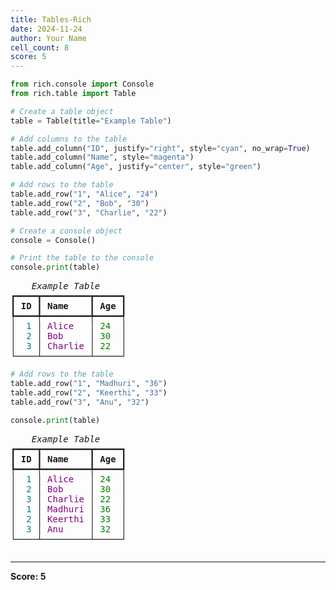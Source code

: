 ```yaml
---
title: Tables-Rich
date: 2024-11-24
author: Your Name
cell_count: 8
score: 5
---
```


```python
from rich.console import Console
from rich.table import Table
```


```python
# Create a table object
table = Table(title="Example Table")
```


```python
# Add columns to the table
table.add_column("ID", justify="right", style="cyan", no_wrap=True)
table.add_column("Name", style="magenta")
table.add_column("Age", justify="center", style="green")
```


```python
# Add rows to the table
table.add_row("1", "Alice", "24")
table.add_row("2", "Bob", "30")
table.add_row("3", "Charlie", "22")
```


```python
# Create a console object
console = Console()

# Print the table to the console
console.print(table)
```


<pre style="white-space:pre;overflow-x:auto;line-height:normal;font-family:Menlo,'DejaVu Sans Mono',consolas,'Courier New',monospace"><span style="font-style: italic">    Example Table     </span>
┏━━━━┳━━━━━━━━━┳━━━━━┓
┃<span style="font-weight: bold"> ID </span>┃<span style="font-weight: bold"> Name    </span>┃<span style="font-weight: bold"> Age </span>┃
┡━━━━╇━━━━━━━━━╇━━━━━┩
│<span style="color: #008080; text-decoration-color: #008080">  1 </span>│<span style="color: #800080; text-decoration-color: #800080"> Alice   </span>│<span style="color: #008000; text-decoration-color: #008000"> 24  </span>│
│<span style="color: #008080; text-decoration-color: #008080">  2 </span>│<span style="color: #800080; text-decoration-color: #800080"> Bob     </span>│<span style="color: #008000; text-decoration-color: #008000"> 30  </span>│
│<span style="color: #008080; text-decoration-color: #008080">  3 </span>│<span style="color: #800080; text-decoration-color: #800080"> Charlie </span>│<span style="color: #008000; text-decoration-color: #008000"> 22  </span>│
└────┴─────────┴─────┘
</pre>




```python
# Add rows to the table
table.add_row("1", "Madhuri", "36")
table.add_row("2", "Keerthi", "33")
table.add_row("3", "Anu", "32")
```


```python
console.print(table)
```


<pre style="white-space:pre;overflow-x:auto;line-height:normal;font-family:Menlo,'DejaVu Sans Mono',consolas,'Courier New',monospace"><span style="font-style: italic">    Example Table     </span>
┏━━━━┳━━━━━━━━━┳━━━━━┓
┃<span style="font-weight: bold"> ID </span>┃<span style="font-weight: bold"> Name    </span>┃<span style="font-weight: bold"> Age </span>┃
┡━━━━╇━━━━━━━━━╇━━━━━┩
│<span style="color: #008080; text-decoration-color: #008080">  1 </span>│<span style="color: #800080; text-decoration-color: #800080"> Alice   </span>│<span style="color: #008000; text-decoration-color: #008000"> 24  </span>│
│<span style="color: #008080; text-decoration-color: #008080">  2 </span>│<span style="color: #800080; text-decoration-color: #800080"> Bob     </span>│<span style="color: #008000; text-decoration-color: #008000"> 30  </span>│
│<span style="color: #008080; text-decoration-color: #008080">  3 </span>│<span style="color: #800080; text-decoration-color: #800080"> Charlie </span>│<span style="color: #008000; text-decoration-color: #008000"> 22  </span>│
│<span style="color: #008080; text-decoration-color: #008080">  1 </span>│<span style="color: #800080; text-decoration-color: #800080"> Madhuri </span>│<span style="color: #008000; text-decoration-color: #008000"> 36  </span>│
│<span style="color: #008080; text-decoration-color: #008080">  2 </span>│<span style="color: #800080; text-decoration-color: #800080"> Keerthi </span>│<span style="color: #008000; text-decoration-color: #008000"> 33  </span>│
│<span style="color: #008080; text-decoration-color: #008080">  3 </span>│<span style="color: #800080; text-decoration-color: #800080"> Anu     </span>│<span style="color: #008000; text-decoration-color: #008000"> 32  </span>│
└────┴─────────┴─────┘
</pre>




```python

```


---
**Score: 5**

